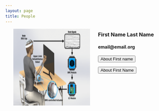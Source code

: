 ```yaml
---
layout: page
title: People
---
```

<html>
  <head>
    <meta name="viewport" content="width=device-width, initial-scale=1">
    <style>
      img {
        height: 240px;
        width: 240px;
        padding-left: 25px;
        padding-right: 25px;
      }
     /* The Modal (background) */
      .modal {
        display: none; /* Hidden by default */
        position: fixed; /* Stay in place */
        z-index: 1; /* Sit on top */
        padding-top: 100px; /* Location of the box */
        left: 0;
        top: 0;
        width: 100%; /* Full width */
        height: 100%; /* Full height */
        overflow: auto; /* Enable scroll if needed */
        background-color: rgb(0,0,0); /* Fallback color */
        background-color: rgba(0,0,0,0.4); /* Black w/ opacity */
      }
      .modal-content {
        position: relative;
        background-color: #fefefe;
        margin: auto;
        padding: 0;
        border: 1px solid #888;
        width: 50%;
        box-shadow: 0 4px 8px 0 rgba(0,0,0,0.2),0 6px 20px 0 rgba(0,0,0,0.19);
        -webkit-animation-name: animatetop;
        -webkit-animation-duration: 0.4s;
        animation-name: animatetop;
        animation-duration: 0.4s
      }
      @-webkit-keyframes animatetop {
        from {top:-300px; opacity:0} 
        to {top:0; opacity:1}
      }
      @keyframes animatetop {
        from {top:-300px; opacity:0}
        to {top:0; opacity:1}
      }
      .close {
        color: black;
        float: right;
        font-size: 28px;
        font-weight: bold;
      }
      .close:hover,
      .close:focus {
        color: #000;
        text-decoration: none;
        cursor: pointer;
      }
      .modal-header {
        padding: 2px 16px;
        background-color: white;
        color: black;
        border-bottom: 1px solid #e9ecef;
      }
      .modal-body {padding: 2px 16px;}
      .modal-footer {
        padding: 2px 16px;
        background-color: white;
        color: black;
        border-top: 1px solid #e9ecef;
      }

   </style>
  </head> 
 
 </html>

<img src="/assets/newfigure.png" alt="Test" align="left"/>
<h3>First Name Last Name</h3>


<h4>email@email.org</h4>

<!-- Trigger/Open The Modal -->
<button class="modal-button" href="#myModal1">About First name</button>

<!-- The Modal -->
<div id="myModal1" class="modal">

  <!-- Modal content -->
  <div class="modal-content">
    <div class="modal-header">
      <span class="close">×</span>
      <h2>Full Name, Qualifications</h2>
    </div>
    <div class="modal-body">
      <p>Some text in the Modal Body</p>
      <p>Some other text...</p>
    </div>
    <div class="modal-footer">
      <h3>Modal Footer</h3>
    </div>
  </div>

</div>



<!-- Trigger/Open The Modal -->
<button class="modal-button" href="#myModal2">About First Name</button>

<!-- The Modal -->
<div id="myModal2" class="modal">

  <!-- Modal content -->
  <div class="modal-content">
    <div class="modal-header">
      <span class="close">×</span>
      <h2>Modal Header</h2>
    </div>
    <div class="modal-body">
      <p>Some text in the Modal Body</p>
      <p>Some other text...</p>
    </div>
    <div class="modal-footer">
      <h3>Modal Footer</h3>
    </div>
  </div>

</div>





<script>
// Get the button that opens the modal
var btn = document.querySelectorAll("button.modal-button");

// All page modals
var modals = document.querySelectorAll('.modal');

// Get the <span> element that closes the modal
var spans = document.getElementsByClassName("close");

// When the user clicks the button, open the modal
for (var i = 0; i < btn.length; i++) {
 btn[i].onclick = function(e) {
    e.preventDefault();
    modal = document.querySelector(e.target.getAttribute("href"));
    modal.style.display = "block";
 }
}

// When the user clicks on <span> (x), close the modal
for (var i = 0; i < spans.length; i++) {
 spans[i].onclick = function() {
    for (var index in modals) {
      if (typeof modals[index].style !== 'undefined') modals[index].style.display = "none";    
    }
 }
}

// When the user clicks anywhere outside of the modal, close it
window.onclick = function(event) {
    if (event.target.classList.contains('modal')) {
     for (var index in modals) {
      if (typeof modals[index].style !== 'undefined') modals[index].style.display = "none";    
     }
    }
}
</script>




      
        
      
      
     


